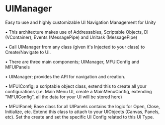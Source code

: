 # UIManager
Easy to use and highly customizable UI Navigation Management for Unity 

• This architecture makes use of Addressables, Scriptable Objects, DI (VContainer), Events (MessagePipe) and Unitask (MessagePipe) 


• Call UIManager from any class (given it's Injected to your class) to Create/Navigate to UI. 


• There are three main components; UIManager, MFUIConfig and MFUIPanels

  • UIManager; provides the API for navigation and creation. 
  
  • MFUIConfig; a scriptable object class, extend this to create all your configurations (i.e. Main Menu UI, create a MainMenuConfig, extending "MFUIConfig", all the data for your UI will be stored here) 
  
  • MFUIPanel; Base class for all UIPanels contains the logic for Open, Close, Initialize, etc. Extend this class to attach to your UIObjects (Canvas, Panels, etc). Set the create and set the specific UI Config related to this UI Type. 
